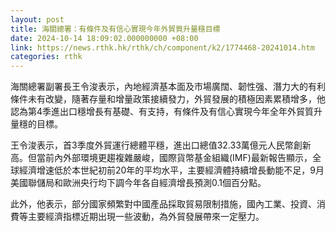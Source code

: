 ```yaml
---
layout: post
title: 海關總署：有條件及有信心實現今年外貿質升量穩目標
date: 2024-10-14 18:09:02.000000000 +08:00
link: https://news.rthk.hk/rthk/ch/component/k2/1774468-20241014.htm
categories: rthk
---
```


海關總署副署長王令浚表示，內地經濟基本面及市場廣闊、韌性强、潛力大的有利條件未有改變，隨著存量和增量政策接續發力，外貿發展的積極因素累積增多，他認為第4季進出口穩增長有基礎、有支持，有條件及有信心實現今年全年外貿質升量穩的目標。

王令浚表示，首3季度外貿運行總體平穩，進出口總值32.33萬億元人民幣創新高。但當前內外部環境更趨複雜嚴峻，國際貨幣基金組織(IMF)最新報告顯示，全球經濟增速低於本世紀初前20年的平均水平，主要經濟體持續增長動能不足，9月美國聯儲局和歐洲央行均下調今年各自經濟增長預測0.1個百分點。

此外，他表示，部分國家頻繁對中國產品採取貿易限制措施，國內工業、投資、消費等主要經濟指標近期出現一些波動，為外貿發展帶來一定壓力。
